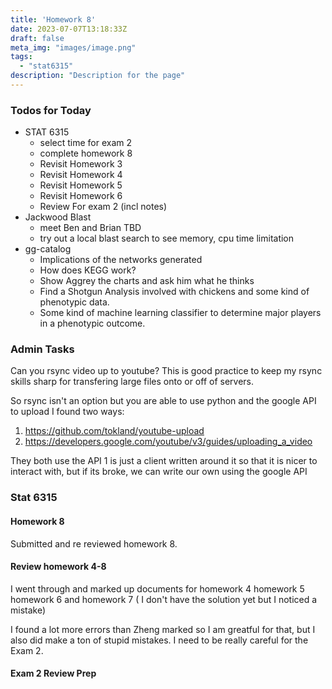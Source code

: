 ```yaml
---
title: 'Homework 8'
date: 2023-07-07T13:18:33Z
draft: false
meta_img: "images/image.png"
tags:
  - "stat6315"
description: "Description for the page"
---
```


### Todos for Today

- STAT 6315
  - select time for exam 2
  - complete homework 8
  - Revisit Homework 3
  - Revisit Homework 4
  - Revisit Homework 5
  - Revisit Homework 6
  - Review For exam 2 (incl notes)
- Jackwood Blast
  - meet Ben and Brian TBD
  - try out a local blast search to see memory, cpu time limitation
- gg-catalog
  - Implications of the networks generated
  - How does KEGG work?
  - Show Aggrey the charts and ask him what he thinks
  - Find a Shotgun Analysis involved with chickens and some kind of phenotypic data.
  - Some kind of machine learning classifier to determine major players in a phenotypic outcome.

### Admin Tasks

Can you rsync video up to youtube? This is good practice to keep my rsync skills sharp for transfering large files onto or off of servers. 

So rsync isn't an option but you are able to use python and the google API to upload I found two ways:

1. https://github.com/tokland/youtube-upload
2. https://developers.google.com/youtube/v3/guides/uploading_a_video

They both use the API 1 is just a client written around it so that it is nicer to interact with, but if its broke, we can write our own using the google API

### Stat 6315

#### Homework 8

Submitted and re reviewed homework 8. 

#### Review homework 4-8

I went through and marked up documents for homework 4
homework 5
homework 6
and homework 7 ( I don't have the solution yet but I noticed a mistake)

I found a lot more errors than Zheng marked so I am greatful for that, but I also did make a ton of stupid mistakes. I need to be really careful for the Exam 2.

#### Exam 2 Review Prep


